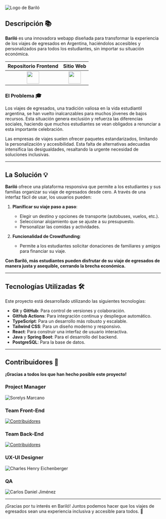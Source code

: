 ![Logo de Bariló](https://github.com/igrowker/i003-barilo-front/blob/develop/src/assets/images/imago.svg)

## Descripción 📚

**Bariló** es una innovadora webapp diseñada para transformar la experiencia de los viajes de egresados en Argentina, haciéndolos accesibles y personalizados para todos los estudiantes, sin importar su situación económica.

| Repositorio Frontend | Sitio Web |
|:-----------------------------------------------------------------------------:|:------------------------------------------------:|
| <a href="https://github.com/eduardoe92/Barilo-App-Front"><img src="https://img.icons8.com/?size=100&id=efFfwotdkiU5&format=png&color=000000" width="40" height="40"/></a> | <a href="https://barilo.vercel.app/"><img src="https://cdn-icons-png.flaticon.com/512/5602/5602732.png" width="40" height="40"/></a> |

### El Problema 🎓

Los viajes de egresados, una tradición valiosa en la vida estudiantil argentina, se han vuelto inalcanzables para muchos jóvenes de bajos recursos. Esta situación genera exclusión y refuerza las diferencias sociales, haciendo que muchos estudiantes se vean obligados a renunciar a esta importante celebración.

Las empresas de viajes suelen ofrecer paquetes estandarizados, limitando la personalización y accesibilidad. Esta falta de alternativas adecuadas intensifica las desigualdades, resaltando la urgente necesidad de soluciones inclusivas.

---

## La Solución 💡

**Bariló** ofrece una plataforma responsiva que permite a los estudiantes y sus familias organizar su viaje de egresados desde cero. A través de una interfaz fácil de usar, los usuarios pueden:

1. **Planificar su viaje paso a paso**:
    - Elegir un destino y opciones de transporte (autobuses, vuelos, etc.).
    - Seleccionar alojamiento que se ajuste a su presupuesto.
    - Personalizar las comidas y actividades.

2. **Funcionalidad de Crowdfunding**:
    - Permite a los estudiantes solicitar donaciones de familiares y amigos para financiar su viaje.

**Con Bariló, más estudiantes pueden disfrutar de su viaje de egresados de manera justa y asequible, cerrando la brecha económica.**

---

## Tecnologías Utilizadas 🛠️

Este proyecto está desarrollado utilizando las siguientes tecnologías:

- **Git** y **GitHub**: Para control de versiones y colaboración.
- **GitHub Actions**: Para integración continua y despliegue automático.
- **TypeScript**: Para un desarrollo más robusto y escalable.
- **Tailwind CSS**: Para un diseño moderno y responsivo.
- **React**: Para construir una interfaz de usuario interactiva.
- **Java** y **Spring Boot**: Para el desarrollo del backend.
- **PostgreSQL**: Para la base de datos.

---

## Contribuidores 🤝

**¡Gracias a todos los que han hecho posible este proyecto!**

### Project Manager

![Sorelys Marcano](https://github.com/Sore08.png?size=60)

### Team Front-End
[![Contribuidores](https://contrib.rocks/image?repo=igrowker/i003-barilo-front&max=500&columns=20)](https://github.com/igrowker/i003-barilo-front/graphs/contributors)

### Team Back-End
[![Contribuidores](https://contrib.rocks/image?repo=igrowker/i003-barilo-back&max=500&columns=20)](https://github.com/igrowker/i003-barilo-back/graphs/contributors)

### UX-UI Designer

![Charles Henry Eichenberger](https://github.com/eichenbergerche.png?size=60)

### QA

![Carlos Daniel Jiménez](https://github.com/CarlosDaniel661.png?size=60)

---

¡Gracias por tu interés en Bariló! Juntos podemos hacer que los viajes de egresados sean una experiencia inclusiva y accesible para todos. 🚀
